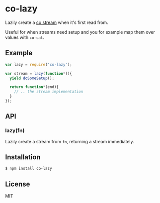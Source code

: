 
# co-lazy

  Lazily create a [co stream](https://github.com/juliangruber/co-stream) when
  it's first read from.

  Useful for when streams need setup and you for example map them over values
  with `co-cat`.

## Example

```js
var lazy = require('co-lazy');

var stream = lazy(function*(){
  yield doSomeSetup();

  return function*(end){
    // .. the stream implementation  
  }
});
```

## API

### lazy(fn)

  Lazily create a stream from `fn`, returning a stream immediately.

## Installation

```bash
$ npm install co-lazy
```

## License

  MIT

